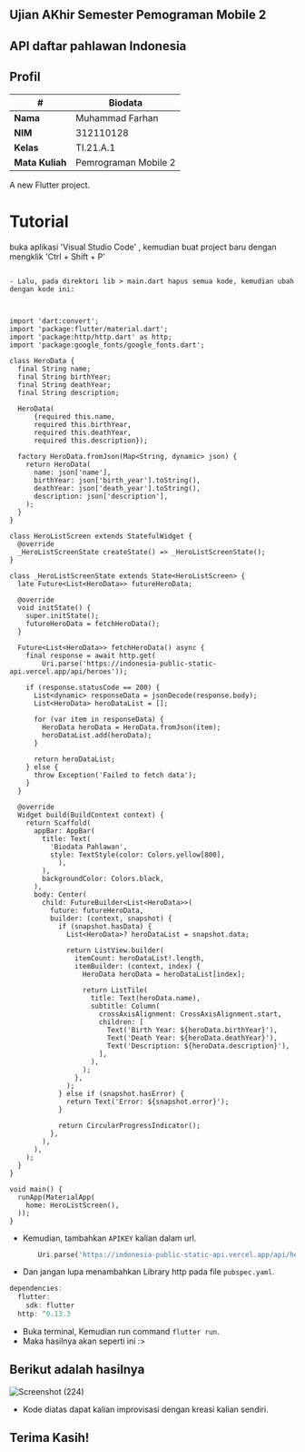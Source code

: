 ## Ujian AKhir Semester Pemograman Mobile 2

## API daftar pahlawan Indonesia

## Profil
| #               | Biodata              |
| --------------- | -------------------- |
| **Nama**        | Muhammad Farhan      |
| **NIM**         | 312110128            |
| **Kelas**       | TI.21.A.1            |
| **Mata Kuliah** | Pemrograman Mobile 2 |

A new Flutter project.

# Tutorial
buka aplikasi 'Visual Studio Code' , kemudian buat project baru dengan mengklik 'Ctrl + Shift + P'
```

- Lalu, pada direktori lib > main.dart hapus semua kode, kemudian ubah dengan kode ini:



import 'dart:convert';
import 'package:flutter/material.dart';
import 'package:http/http.dart' as http;
import 'package:google_fonts/google_fonts.dart';

class HeroData {
  final String name;
  final String birthYear;
  final String deathYear;
  final String description;

  HeroData(
      {required this.name,
      required this.birthYear,
      required this.deathYear,
      required this.description});

  factory HeroData.fromJson(Map<String, dynamic> json) {
    return HeroData(
      name: json['name'],
      birthYear: json['birth_year'].toString(),
      deathYear: json['death_year'].toString(),
      description: json['description'],
    );
  }
}

class HeroListScreen extends StatefulWidget {
  @override
  _HeroListScreenState createState() => _HeroListScreenState();
}

class _HeroListScreenState extends State<HeroListScreen> {
  late Future<List<HeroData>> futureHeroData;

  @override
  void initState() {
    super.initState();
    futureHeroData = fetchHeroData();
  }

  Future<List<HeroData>> fetchHeroData() async {
    final response = await http.get(
        Uri.parse('https://indonesia-public-static-api.vercel.app/api/heroes'));

    if (response.statusCode == 200) {
      List<dynamic> responseData = jsonDecode(response.body);
      List<HeroData> heroDataList = [];

      for (var item in responseData) {
        HeroData heroData = HeroData.fromJson(item);
        heroDataList.add(heroData);
      }

      return heroDataList;
    } else {
      throw Exception('Failed to fetch data');
    }
  }

  @override
  Widget build(BuildContext context) {
    return Scaffold(
      appBar: AppBar(
        title: Text(
          'Biodata Pahlawan',
          style: TextStyle(color: Colors.yellow[800],
            ),
        ),
        backgroundColor: Colors.black,
      ),
      body: Center(
        child: FutureBuilder<List<HeroData>>(
          future: futureHeroData,
          builder: (context, snapshot) {
            if (snapshot.hasData) {
              List<HeroData>? heroDataList = snapshot.data;

              return ListView.builder(
                itemCount: heroDataList!.length,
                itemBuilder: (context, index) {
                  HeroData heroData = heroDataList[index];

                  return ListTile(
                    title: Text(heroData.name),
                    subtitle: Column(
                      crossAxisAlignment: CrossAxisAlignment.start,
                      children: [
                        Text('Birth Year: ${heroData.birthYear}'),
                        Text('Death Year: ${heroData.deathYear}'),
                        Text('Description: ${heroData.description}'),
                      ],
                    ),
                  );
                },
              );
            } else if (snapshot.hasError) {
              return Text('Error: ${snapshot.error}');
            }

            return CircularProgressIndicator();
          },
        ),
      ),
    );
  }
}

void main() {
  runApp(MaterialApp(
    home: HeroListScreen(),
  ));
}

```

- Kemudian, tambahkan `APIKEY` kalian dalam url.

```dart
       Uri.parse('https://indonesia-public-static-api.vercel.app/api/heroes'));
```

- Dan jangan lupa menambahkan Library http pada file `pubspec.yaml`.

```dart
dependencies:
  flutter:
    sdk: flutter
  http: ^0.13.3
```

- Buka terminal, Kemudian run command `flutter run`.
- Maka hasilnya akan seperti ini :>

## Berikut adalah hasilnya

![Screenshot (224)](https://github.com/farhanz17/UAS_P.Mobile.2/assets/92637117/319caac3-6638-446a-a8af-6b64d7fae0fd)

- Kode diatas dapat kalian improvisasi dengan kreasi kalian sendiri.

## Terima Kasih!



